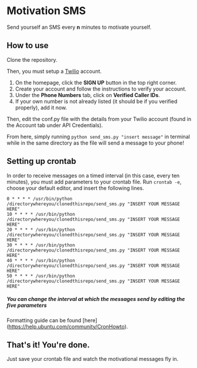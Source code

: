 # Motivation SMS
Send yourself an SMS every **n** minutes to motivate yourself.

## How to use 
Clone the repository. 

Then, you must setup a [Twilio](https://www.twilio.com/) account.

  1. On the homepage, click the **SIGN UP** button in the top right corner.
  2. Create your account and follow the instructions to verify your account.
  3. Under the **Phone Numbers** tab, click on **Verified Caller IDs**.
  4. If your own number is not already listed (it should be if you verified properly), add it now.

Then, edit the conf.py file with the details from your Twilio account (found in the Account tab under API Credentials).

From here, simply running `python send_sms.py "insert message"` in terminal while in the same directory as the file will send a message to your phone!

## Setting up crontab
In order to receive messages on a timed interval (in this case, every ten minutes), you must add parameters to your crontab file. 
Run `crontab -e`, choose your default editor, and insert the following lines.

``` 
0 * * * * /usr/bin/python /directorywhereyou/clonedthisrepo/send_sms.py "INSERT YOUR MESSAGE HERE"
10 * * * * /usr/bin/python /directorywhereyou/clonedthisrepo/send_sms.py "INSERT YOUR MESSAGE HERE"
20 * * * * /usr/bin/python /directorywhereyou/clonedthisrepo/send_sms.py "INSERT YOUR MESSAGE HERE"
30 * * * * /usr/bin/python /directorywhereyou/clonedthisrepo/send_sms.py "INSERT YOUR MESSAGE HERE"
40 * * * * /usr/bin/python /directorywhereyou/clonedthisrepo/send_sms.py "INSERT YOUR MESSAGE HERE"
50 * * * * /usr/bin/python /directorywhereyou/clonedthisrepo/send_sms.py "INSERT YOUR MESSAGE HERE"
```

##### You can change the interval at which the messages send by editing the five parameters
Formatting guide can be found [here] (https://help.ubuntu.com/community/CronHowto).

## That's it! You're done.
Just save your crontab file and watch the motivational messages fly in.
